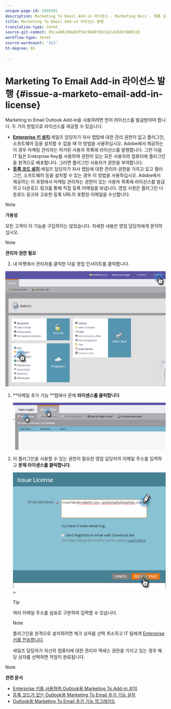 ```yaml
---
unique-page-id: 2949281
description: Marketing To Email Add-in 라이센스 - Marketing Docs - 제품 설명서 문제
title: Marketing To Email Add-in 라이선스 발행
translation-type: tm+mt
source-git-commit: 95ca406109e04f56c9846f83cb2c4202bf606518
workflow-type: tm+mt
source-wordcount: '313'
ht-degree: 0%

---
```



# Marketing To Email Add-in 라이선스 발행 {#issue-a-marketo-email-add-in-license}

Marketing to Email Outlook Add-in을 사용하려면 먼저 라이선스를 발급받아야 합니다. 두 가지 방법으로 라이선스를 제공할 수 있습니다.

* **[Enterprise 키 설치](install-the-marketo-add-in-for-outlook-with-an-enterprise-key.md)**:세일즈 담당자가 자사 랩탑에 대한 관리 권한이 없고 플러그인, 소프트웨어 등을 설치할 수 없을 때 이 방법을 사용하십시오. Adobe에서 제공하는 이 경우 마케팅 관리자는 허가된 사용자 목록에 라이선스를 발행합니다. 그런 다음 IT 팀은 Enterprise Key를 사용하여 권한이 있는 모든 사용자의 컴퓨터에 플러그인을 원격으로 배포합니다. 그러면 플러그인 사용자가 권한을 부여합니다.
* **[등록 코드 설치](install-the-marketo-email-add-in-for-outlook-with-a-registration-code.md)**:세일즈 담당자가 자사 랩탑에 대한 관리자 권한을 가지고 있고 플러그인, 소프트웨어 등을 설치할 수 있는 경우 이 방법을 사용하십시오. Adobe에서 제공하는 이 과정에서 마케팅 관리자는 권한이 있는 사용자 목록에 라이선스를 발급하고 다운로드 링크를 통해 직접 등록 이메일을 보냅니다. 영업 사원은 플러그인 다운로드 링크와 고유한 등록 URL이 포함된 이메일을 수신합니다.

>[!NOTE]
>
>**가용성**
>
>모든 고객이 이 기능을 구입하지는 않았습니다. 자세한 내용은 영업 담당자에게 문의하십시오.

>[!NOTE]
>
>**관리자 권한 필요**

1. 내 마켓에서 관리자를 클릭한 다음 영업 인사이트를 클릭합니다.

![](assets/image2015-7-20-17-3a48-3a17.png)

1. **이메일 추가 기능 **탭에서 문제 **라이센스를 클릭합니다**.

   ![](assets/image2016-7-22-10-3a20-3a15.png)

1. 이 플러그인을 사용할 수 있는 권한이 필요한 영업 담당자의 이메일 주소를 입력하고 **문제 라이센스를 클릭합니다**.

   ![](assets/image2016-8-31-9-3a37-3a8.png)>

   >[!TIP]
   >
   >여러 이메일 주소를 쉼표로 구분하여 입력할 수 있습니다.

   >[!NOTE]
   >
   >플러그인을 원격으로 설치하려면 체크 상자를 선택 취소하고 IT 팀에게 [Enterprise 키를 전송합니다](http://docs.marketo.com/display/DOCS/Install+the+Marketo+Add-in+for+Outlook+with+an+Enterprise+Key).
   >
   >세일즈 담당자가 자신의 컴퓨터에 대한 관리자 액세스 권한을 가지고 있는 경우 해당 상자를 선택하면 작업이 완료됩니다.

>[!NOTE]
>
>**관련 문서**
>
>* [Enterprise 키를 사용하여 Outlook용 Marketing To Add-in 설치](install-the-marketo-add-in-for-outlook-with-an-enterprise-key.md)
>* [등록 코드가 있는 Outlook용 Marketing To Email 추가 기능 설치](install-the-marketo-email-add-in-for-outlook-with-a-registration-code.md)
>* [Outlook용 Marketing To Email 추가 기능 업그레이드](upgrade-your-marketo-email-add-in-for-outlook.md)

